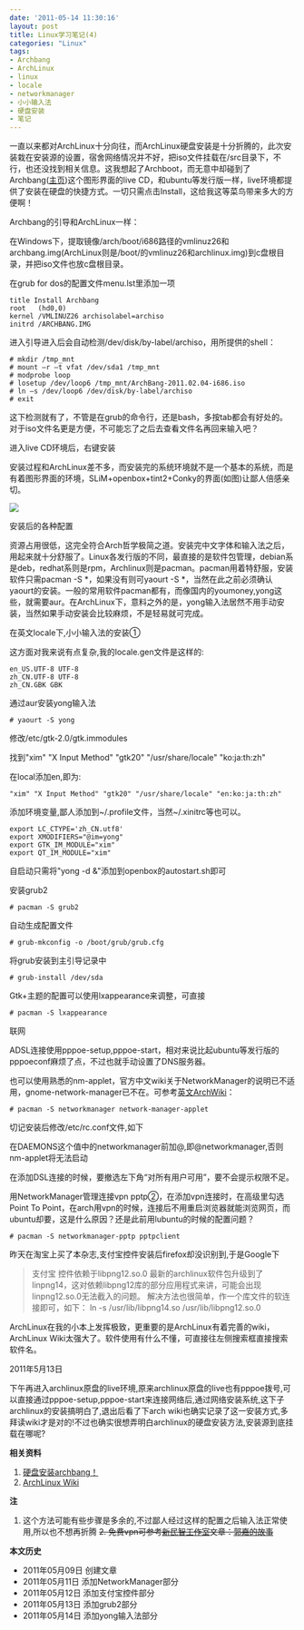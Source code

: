```yaml
---
date: '2011-05-14 11:30:16'
layout: post
title: Linux学习笔记(4)
categories: "Linux"
tags:
- Archbang
- ArchLinux
- linux
- locale
- networkmanager
- 小小输入法
- 硬盘安装
- 笔记
---
```


一直以来都对ArchLinux十分向往，而ArchLinux硬盘安装是十分折腾的，此次安装栽在安装源的设置，宿舍网络情况并不好，把iso文件挂载在/src目录下，不行，也还没找到相关信息。这我想起了Archboot，而无意中却碰到了Archbang([主页](http://archbang.org))这个图形界面的live CD，和ubuntu等发行版一样，live环境都提供了安装在硬盘的快捷方式。一切只需点击Install，这给我这等菜鸟带来多大的方便啊！

Archbang的引导和ArchLinux一样：

在Windows下，提取镜像/arch/boot/i686路径的vmlinuz26和archbang.img(ArchLinux则是/boot/的vmlinuz26和archlinux.img)到c盘根目录，并把iso文件也放c盘根目录。

在grub for dos的配置文件menu.lst里添加一项

    title Install Archbang
    root   (hd0,0)
    kernel /VMLINUZ26 archisolabel=archiso
    initrd /ARCHBANG.IMG


进入引导进入后会自动检测/dev/disk/by-label/archiso，用所提供的shell：

    # mkdir /tmp_mnt
    # mount –r –t vfat /dev/sda1 /tmp_mnt
    # modprobe loop
    # losetup /dev/loop6 /tmp_mnt/ArchBang-2011.02.04-i686.iso
    # ln –s /dev/loop6 /dev/disk/by-label/archiso
    # exit

这下检测就有了，不管是在grub的命令行，还是bash，多按tab都会有好处的。对于iso文件名更是方便，不可能忘了之后去查看文件名再回来输入吧？

进入live CD环境后，右键安装

安装过程和ArchLinux差不多，而安装完的系统环境就不是一个基本的系统，而是有着图形界面的环境，SLiM+openbox+tint2+Conky的界面(如图)让鄙人倍感亲切。

[![](http://i951.photobucket.com/albums/ad353/Fooleap/Blog/Fooleap/2011-05-08--1304866398_1024x768_scrot.png)](http://i951.photobucket.com/albums/ad353/Fooleap/Blog/Fooleap/2011-05-08--1304866398_1024x768_scrot.png)

安装后的各种配置

资源占用很低，这完全符合Arch哲学极简之道。安装完中文字体和输入法之后，用起来就十分舒服了。Linux各发行版的不同，最直接的是软件包管理，debian系是deb，redhat系则是rpm，Archlinux则是pacman。pacman用着特舒服，安装软件只需pacman -S *，如果没有则可yaourt -S *，当然在此之前必须确认yaourt的安装。一般的常用软件pacman都有，而像国内的youmoney,yong这些，就需要aur。在ArchLinux下，意料之外的是，yong输入法居然不用手动安装，当然如果手动安装会比较麻烦，不是轻易就可完成。

在英文locale下,小小输入法的安装①

这方面对我来说有点复杂,我的locale.gen文件是这样的:

    en_US.UTF-8 UTF-8
    zh_CN.UTF-8 UTF-8
    zh_CN.GBK GBK

通过aur安装yong输入法

    # yaourt -S yong

修改/etc/gtk-2.0/gtk.immodules

找到"xim" "X Input Method" "gtk20" "/usr/share/locale" "ko:ja:th:zh"

在local添加en,即为:

    "xim" "X Input Method" "gtk20" "/usr/share/locale" "en:ko:ja:th:zh"

添加环境变量,鄙人添加到~/.profile文件，当然~/.xinitrc等也可以。

    export LC_CTYPE='zh_CN.utf8'
    export XMODIFIERS="@im=yong"
    export GTK_IM_MODULE="xim"
    export QT_IM_MODULE="xim"

自启动只需将"yong -d &"添加到openbox的autostart.sh即可

安装grub2

    # pacman -S grub2

自动生成配置文件

    # grub-mkconfig -o /boot/grub/grub.cfg

将grub安装到主引导记录中

    # grub-install /dev/sda

Gtk+主题的配置可以使用lxappearance来调整，可直接

    # pacman -S lxappearance

联网

ADSL连接使用pppoe-setup,pppoe-start，相对来说比起ubuntu等发行版的pppoeconf麻烦了点，不过也就手动设置了DNS服务器。

也可以使用熟悉的nm-applet，官方中文wiki关于NetworkManager的说明已不适用，gnome-network-manager已不在。可参考[英文ArchWiki](https://wiki.archlinux.org/index.php/NetworkManager)：

    # pacman -S networkmanager network-manager-applet

切记安装后修改/etc/rc.conf文件,如下

在DAEMONS这个值中的networkmanager前加@,即@networkmanager,否则nm-applet将无法启动

在添加DSL连接的时候，要撤选左下角“对所有用户可用”，要不会提示权限不足。

用NetworkManager管理连接vpn pptp②，在添加vpn连接时，在高级里勾选Point To Point，在arch用vpn的时候，连接后不用重启浏览器就能浏览网页，而ubuntu却要，这是什么原因？还是此前用lubuntu的时候的配置问题？

    # pacman -S networkmanager-pptp pptpclient

昨天在淘宝上买了本杂志,支付宝控件安装后firefox却没识别到,于是Google下

> 支付宝 控件依赖于libpng12.so.0 最新的archlinux软件包升级到了linpng14，这对依赖libpng12库的部分应用程式来讲，可能会出现linpng12.so.0无法截入的问题。 解决方法也很简单，作一个库文件的软连接即可，如下： ln -s /usr/lib/libpng14.so /usr/lib/libpng12.so.0

ArchLinux在我的小本上发挥极致，更重要的是ArchLinux有着完善的wiki，ArchLinux Wiki太强大了。软件使用有什么不懂，可直接往左侧搜索框直接搜索软件名。

2011年5月13日

下午再进入archlinux原盘的live环境,原来archlinux原盘的live也有pppoe拨号,可以直接通过pppoe-setup,pppoe-start来连接网络后,通过网络安装系统,这下子archlinux的安装搞明白了,退出后看了下arch wiki也确实记录了这一安装方式,多拜读wiki才是对的!不过也确实很想弄明白archlinux的硬盘安装方法,安装源到底挂载在哪呢?

**相关资料**

1. [硬盘安装archbang！](http://bbs.wuyou.com/viewthread.php?tid=191789)
2. [ArchLinux Wiki](https://wiki.archlinux.org/index.php/Main_Page)

**注**

1. 这个方法可能有些步骤是多余的,不过鄙人经过这样的配置之后输入法正常使用,所以也不想再折腾
<del>2. 免费vpn可参考[新民智工作室](http://samozi.com/)文章：[郭嘉的故事](http://samozi.com/internet/tenacy-vpn-free-service.html)</del>

**本文历史**

* 2011年05月09日  创建文章
* 2011年05月11日  添加NetworkManager部分
* 2011年05月12日  添加支付宝控件部分
* 2011年05月13日  添加grub2部分
* 2011年05月14日  添加yong输入法部分
